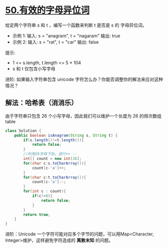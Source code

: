 # [50.有效的字母异位词](https://leetcode.cn/problems/valid-anagram/description/)

给定两个字符串 s 和 t ，编写一个函数来判断 t 是否是 s 的 字母异位词。

- 示例 1:
输入: s = "anagram", t = "nagaram"
输出: true
- 示例 2:
输入: s = "rat", t = "car"
输出: false

提示:
- 1 <= s.length, t.length <= 5 * 104
- s 和 t 仅包含小写字母

进阶: 如果输入字符串包含 unicode 字符怎么办？你能否调整你的解法来应对这种情况？

## 解法：哈希表（消消乐）
由于字符串只包含 26 个小写字母，因此我们可以维护一个长度为 26 的频次数组 table
````java
class Solution {
    public boolean isAnagram(String s, String t) {
        if(s.length()!=t.length()){
            return false;
        }
        //利用26字母下标，进行++ --
        int[] count = new int[26];
        for(char c:s.toCharArray()){
            count[c-'a']++;
        }
        for(char c:t.toCharArray()){
            count[c-'a']--;
        }
        for(int c : count){
            if(c!=0){
                return false;
            }
        }
        return true;
    }
}
````

进阶：Unicode 一个字符可能对应多个字节的问题，可以用Map<Character, Integer>维护，这样避免字符造成的 **离散未知** 的问题。